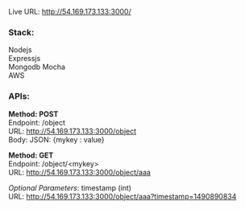 Live URL: http://54.169.173.133:3000/

### Stack:

Nodejs  
Expressjs   
Mongodb
Mocha   
AWS   

### APIs:

**Method: POST**    
Endpoint: /object   
URL: http://54.169.173.133:3000/object  
Body: JSON: {mykey : value}

**Method: GET**     
Endpoint: /object/\<mykey>      
URL: http://54.169.173.133:3000/object/aaa

*Optional Parameters*: timestamp (int)      
URL: http://54.169.173.133:3000/object/aaa?timestamp=1490890834
